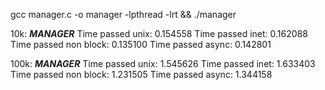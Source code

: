 gcc manager.c -o manager -lpthread -lrt && ./manager

10k:
_____MANAGER_____
Time passed unix: 0.154558
Time passed inet: 0.162088
Time passed non block: 0.135100
Time passed async: 0.142801



100k:
_____MANAGER_____
Time passed unix: 1.545626
Time passed inet: 1.633403
Time passed non block: 1.231505
Time passed async: 1.344158
